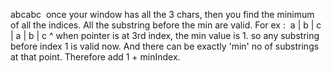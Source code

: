 abcabc
​
once your window has all the 3 chars, then you find the minimum of all the indices. All the substring before the min are valid.
​
For ex :
​
a | b | c | a | b | c
^
when pointer is at 3rd index, the min value is 1. so any substring before index 1 is valid now. And there can be exactly 'min' no of substrings at that point. Therefore add 1 + minIndex.
